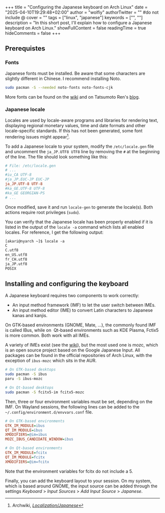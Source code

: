 +++
title = "Configuring the Japanese keyboard on Arch Linux"
date = "2025-04-10T19:29:48+02:00"
author = "wolfiy"
authorTwitter = "" #do not include @
cover = ""
tags = ["linux", "japanese"]
keywords = ["", ""]
description = "In this short post, I'll explain how to configure a Japanese keyboard on Arch Linux."
showFullContent = false
readingTime = true
hideComments = false
+++

## Prerequistes

### Fonts

Japanese fonts must be installed. Be aware that some characters are slightly different in Chinese. I recommend installing Noto.

```bash
sudo pacman -S --needed noto-fonts noto-fonts-cjk
```

More fonts can be found on the [wiki](https://wiki.archlinux.org/title/Localization/Japanese) and on Tatsumoto Ren's [blog](https://tatsumoto-ren.github.io/blog/resources.html#fonts).

### Japanese locale

Locales are used by locale-aware programs and libraries for rendering text, displaying regional monetary values, time and date formats and other locale-specific standards. If this has not been generated, some font rendering issues might appear[^1].

[^1]: Archwiki, *[Localization/Japanese](https://wiki.archlinux.org/title/Localization/Japanese)*

To add a Japanese locale to your system, modify the `/etc/locale.gen` file and uncomment the `ja_JP.UTF8 UTF8` line by removing the `#` at the beginning of the line. The file should look something like this:

```cfg
# File: /etc/locale.gen
# ...
#iu_CA UTF-8  
#ja_JP.EUC-JP EUC-JP  
ja_JP.UTF-8 UTF-8  
#ka_GE.UTF-8 UTF-8  
#ka_GE GEORGIAN-PS
# ...
```

Once modified, save it and run `locale-gen` to generate the locale(s). Both actions require root privileges (`sudo`).

You can verify that the Japanese locale has been properly enabled if it is listed in the output of the `locale -a` command which lists all enabled locales. For reference, I get the following output:

```txt
[akari@nyarch ~]$ locale -a
C
C.utf8
en_US.utf8
fr_CH.utf8
ja_JP.utf8
POSIX
```

## Installing and configuring the keyboard

A Japanese keyboard requires two components to work correctly:

- An input method framework (IMF) to let the user switch between IMEs.
- An input method editor (IME) to convert Latin characters to Japanese kanas and kanjis.

On GTK-based environments (GNOME, Mate, ...), the commonly found IMF is called IBus, while on  Qt-based environments such as KDE Plasma, Fctix5 is more common. Both work with all IMEs.

A variety of IMEs exist (see the [wiki](https://wiki.archlinux.org/title/Localization/Japanese#Input_Method_Editor_%28IME%29)), but the most used one is mozc, which is an open source project based on the Google Japanese Input. All packages can be found in the official repositories of Arch Linux, with the exception of `ibus-mozc` which sits in the AUR.

```bash
# On GTK-based desktops
sudo pacman -S ibus
paru -S ibus-mozc
```

```bash
# On Qt-based desktops
sudo pacman -S fcitx5-im fcitx5-mozc
```

Then, three or four environment variables must be set, depending on the IMF. On Wayland sessions, the following lines can be added to the `~/.config/environment.d/envvars.conf` file.

```cfg
# On GTK-based environments
GTK_IM_MODULE=ibus
QT_IM_MODULE=ibus
XMODIFIERS=@im=ibus
MOZC_IBUS_CANDIDATE_WINDOW=ibus
```

```cfg
# On Qt-based environments
GTK_IM_MODULE=fcitx
QT_IM_MODULE=fcitx
XMODIFIERS=@im=fcitx
```

Note that the environment variables for fcitx do not include a 5.

Finally, you can add the keyboard layout to your session. On my system, which is based around GNOME, the input source can be added through the settings *Keyboard* > *Input Sources* > *Add Input Source* > *Japanese*.

